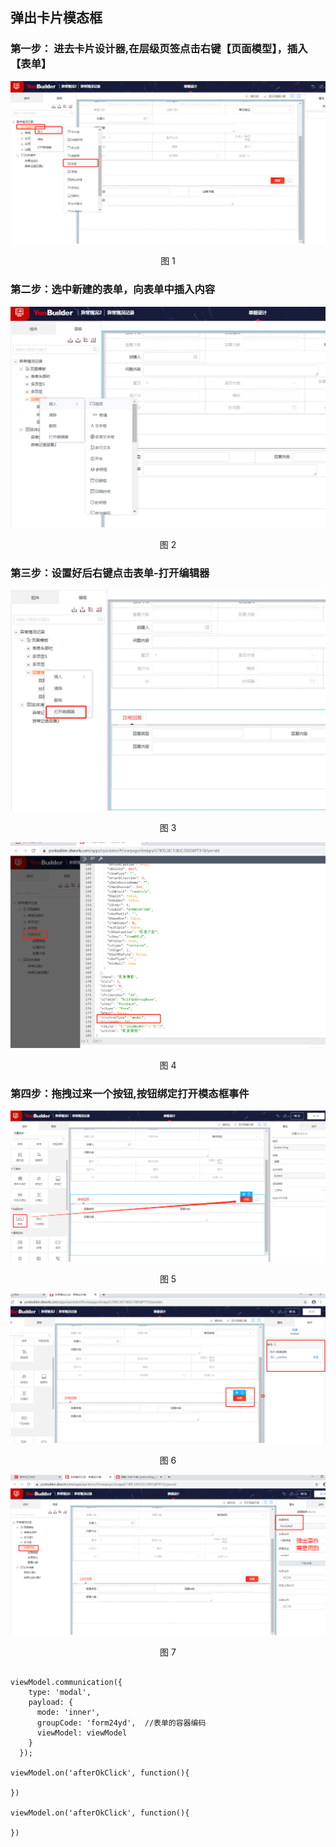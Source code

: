 ## 弹出卡片模态框

### 第一步： 进去卡片设计器,在层级页签点击右键【页面模型】，插入【表单】

<div align=center>
<img src="/mybook/yonbuilder/generallink/7-/before/images/1.png"/>
</div>
<p align="center">图 1</p>

### 第二步：选中新建的表单，向表单中插入内容

<div align=center>
<img src="/mybook/yonbuilder/generallink/7-/before/images/2.png"/>
</div>
<p align="center">图 2</p>

### 第三步：设置好后右键点击表单-打开编辑器

<div align=center>
<img src="/mybook/yonbuilder/generallink/7-/before/images/3.png"/>
</div>
<p align="center">图 3</p>

<div align=center>
<img src="/mybook/yonbuilder/generallink/7-/before/images/4.png"/>
</div>
<p align="center">图 4</p>

### 第四步：拖拽过来一个按钮,按钮绑定打开模态框事件

<div align=center>
<img src="/mybook/yonbuilder/generallink/7-/before/images/5.png"/>
</div>
<p align="center">图 5</p>

<div align=center>
<img src="/mybook/yonbuilder/generallink/7-/before/images/6.png"/>
</div>
<p align="center">图 6</p>

<div align=center>
<img src="/mybook/yonbuilder/generallink/7-/before/images/7.png"/>
</div>
<p align="center">图 7</p>

```

viewModel.communication({
    type: 'modal',
    payload: {
      mode: 'inner',
      groupCode: 'form24yd',  //表单的容器编码
      viewModel: viewModel
    }
  });

viewModel.on('afterOkClick', function(){
    
})

viewModel.on('afterOkClick', function(){
    
})

```






